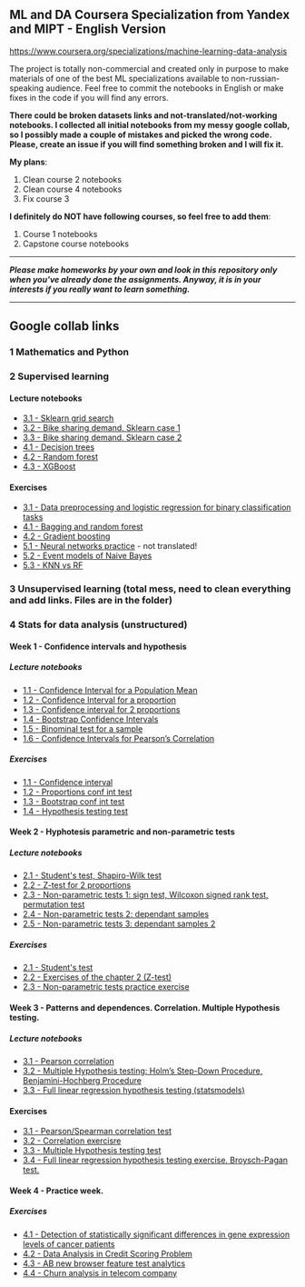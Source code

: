 ## ML and DA Coursera Specialization from Yandex and MIPT - English Version
https://www.coursera.org/specializations/machine-learning-data-analysis

The project is totally non-commercial and created only in purpose to make materials of one of the best ML specializations available to non-russian-speaking audience. Feel free to commit the notebooks in English or make fixes in the code if you will find any errors.

**There could be broken datasets links and not-translated/not-working notebooks. I collected all initial notebooks from my messy google collab, so I possibly made a couple of mistakes and picked the wrong code. Please, create an issue if you will find something broken and I will fix it.**

**My plans**:
1. Clean course 2 notebooks
2. Clean course 4 notebooks 
3. Fix course 3


**I definitely do NOT have following courses, so feel free to add them**:
1. Course 1 notebooks
2. Capstone course notebooks


___
***Please make homeworks by your own and look in this repository only when you've already done the assignments. Anyway, it is in your interests if you really want to learn something.***
___

## Google collab links

### 1 Mathematics and Python


### 2 Supervised learning
#### Lecture notebooks
* [3.1 - Sklearn grid search](https://colab.research.google.com/drive/1TugvgI8zGuGqFPi8ckWCR4AtJSIfB6Ab)
* [3.2 - Bike sharing demand. Sklearn case 1](https://colab.research.google.com/drive/1z1P9LKDxNjkcKSrdHeK5Q0c_h1lI8opv)
* [3.3 - Bike sharing demand. Sklearn case 2](https://colab.research.google.com/drive/1fA_ySZ75olMrHuV-gt2G4nsWPQi9vLcD)
* [4.1 - Decision trees](https://colab.research.google.com/drive/1t35u2Vf88RpG-UVKW368FLQlkSPZN_DP)
* [4.2 - Random forest](https://colab.research.google.com/drive/1FcLkZPbIF-do9TrS-nOudwETaR-NS9ze)
* [4.3 - XGBoost](https://colab.research.google.com/drive/1k6vYhFmk8Zh029RcpcXv_6NKM3DaYiTP)

#### Exercises
* [3.1 - Data preprocessing and logistic regression for binary classification tasks](https://colab.research.google.com/drive/15gX4xDvG_8BkqSts3EMbkz4W5ZivndL-)
* [4.1 - Bagging and random forest](https://colab.research.google.com/drive/1UA6fSB1_edpchK3Y5yYv19KGtm6icw2y)
* [4.2 - Gradient boosting](https://colab.research.google.com/drive/1qVHT21XzXJ00iMi7ZCjocQcTNZkmss64)
* [5.1 - Neural networks practice](https://colab.research.google.com/drive/1sjx1eiiVriHvpaS7trWov9EacTLDKYaz) - not translated!
* [5.2 - Event models of Naive Bayes](https://colab.research.google.com/drive/1hyriE27Q7Mkb5-VpfA_I4jiQon31ltIf)
* [5.3 - KNN vs RF](https://colab.research.google.com/drive/1CROYtKjQUCuIV1_iStJU-ghKSTyQS_aD)


### 3 Unsupervised learning (total mess, need to clean everything and add links. Files are in the folder)


### 4 Stats for data analysis (unstructured)
#### Week 1 - Confidence intervals and hypothesis
##### Lecture notebooks
* [1.1 - Confidence Interval for a Population Mean](https://colab.research.google.com/drive/1WzvykK2JYX4g3Kd5rMCrsA0vPJM7Zfwr)
* [1.2 - Confidence Interval for a proportion](https://colab.research.google.com/drive/1YiN5u-UkHk8a0LEPJlUOS8H1xDQkgrbz)
* [1.3 - Confidence interval for 2 proportions](https://colab.research.google.com/drive/1QGhPeEpSm2WJZNhWNXOT92O6hC-xm84I)
* [1.4 - Bootstrap Confidence Intervals](https://colab.research.google.com/drive/1LhhA-wlHdpwY4T6UZ1qrYmfxsj_TFTLc)
* [1.5 - Binominal test for a sample](https://colab.research.google.com/drive/1lSBcz8_gw4cEqQftkOIOLQfZkqW_duHn)
* [1.6 - Confidence Intervals for Pearson’s Correlation](https://colab.research.google.com/drive/16n0VICdZeLnrF5WPz-7UwxyT6KFT2LVA)
##### Exercises
* [1.1 - Confidence interval](https://colab.research.google.com/drive/1_h8J4dEEFEhGYN6pxLjIRm2lJ5l-Cnvw)
* [1.2 - Proportions conf int test](https://colab.research.google.com/drive/1Y5Zkjv89THLfsrZ9KAdCulQgyLZzF_Qx)
* [1.3 - Bootstrap conf int test](https://colab.research.google.com/drive/1JGiQHB2HYxKFr0snatjkdfg8IdVc78wL)
* [1.4 - Hypothesis testing test](https://colab.research.google.com/drive/1BwNwSTGtNw5ejfohJjvTb8WLlKtjOhhd)
#### Week 2 - Hyphotesis parametric and non-parametric tests
##### Lecture notebooks
* [2.1 - Student's test, Shapiro-Wilk test](https://colab.research.google.com/drive/1y87zgFan234idjXPOW5cEUlrWpkPNr2Q)
* [2.2 - Z-test for 2 proportions](https://colab.research.google.com/drive/1EYgTZj6TZqMglNuIiTVcxcDh0yC-Jk3V)
* [2.3 - Non-parametric tests 1: sign test, Wilcoxon signed rank test, permutation test](https://colab.research.google.com/drive/1hXjePPo3AVSfX9DsEfODVJi0_4NFgQW5)
* [2.4 - Non-parametric tests 2: dependant samples](https://colab.research.google.com/drive/1uRGFBmPZCTnaK7XV0QLi9u8GLD8MVprI)
* [2.5 - Non-parametric tests 3: dependant samples 2](https://colab.research.google.com/drive/1jaKHeJvc95J9asZ0PxSZuWyddHnqm913)
##### Exercises
* [2.1 - Student's test](https://colab.research.google.com/drive/1gKQhnz5nIafDvWvAq00jKwxSJJkMZRNU)
* [2.2 - Exercises of the chapter 2 (Z-test)](https://colab.research.google.com/drive/1lKHhzLND1yqJlryWRB121yNKEeWQMA_N)
* [2.3 - Non-parametric tests practice exercise](https://colab.research.google.com/drive/1ZhIZrLUg5P-AYoFw3PjX-kt7cI08cYQe)
#### Week 3 - Patterns and dependences. Correlation. Multiple Hypothesis testing.
##### Lecture notebooks
* [3.1 - Pearson correlation](https://colab.research.google.com/drive/1lt0BaENsBWo-omOqvyIvye3pZc6I9YpB)
* [3.2 - Multiple Hypothesis testing: Holm’s Step-Down Procedure, Benjamini-Hochberg Procedure](https://colab.research.google.com/drive/1x78quFVNotSJP1PE2sOsCYdza_WbBPp8)
* [3.3 - Full linear regression hypothesis testing (statsmodels)](https://colab.research.google.com/drive/1AbYWWB4PkM7UgvZutX7vGK-0q7i_cuHv)
#### Exercises
* [3.1 - Pearson/Spearman correlation test](https://colab.research.google.com/drive/1pZ2gHF9AVVp5VQZtFZZEYWpfIBRXtQpQ)
* [3.2 - Correlation exercisre](https://colab.research.google.com/drive/11HDyRHNtpIzGTT29SE2-W7yRRtAh0QeF)
* [3.3 - Multiple Hypothesis testing test](https://colab.research.google.com/drive/1MqTC4q8bOjEI6i2YcmcgkAXtSSYj6ZGR)
* [3.4 - Full linear regression hypothesis testing exercise. Broysch-Pagan test.](https://colab.research.google.com/drive/1hdEActQeQeQe19LFr_bK1v27V2rhK5jh)
#### Week 4 - Practice week.
##### Exercises
* [4.1 - Detection of statistically significant differences in gene expression levels of cancer patients](https://colab.research.google.com/drive/1M6HY-PBIjO1y8EeYHlrQVqceOd3aIhuk)
* [4.2 - Data Analysis in Credit Scoring Problem](https://colab.research.google.com/drive/1n8M9fYRT-i2Csl7WkO0-myvqX451jTI9)
* [4.3 - AB new browser feature test analytics](https://colab.research.google.com/drive/1xeRiAv4w4xRz_1JdGCVhsujIpL9S4RKk)
* [4.4 - Churn analysis in telecom company](https://colab.research.google.com/drive/11fUg-QOvhQ3oVYdSf87oQoFAq1p0I4G7)
